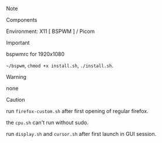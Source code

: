 > [!NOTE]
> Components
> 
> Environment: X11 [ BSPWM ] / Picom

> [!IMPORTANT]
> bspwmrc for 1920x1080
>
> `~/bspwm`,
> `chmod +x install.sh`,
> `./install.sh`.

> [!WARNING]
> none

> [!CAUTION]
> run `firefox-custom.sh` after first opening of regular firefox.
> 
> the `cpu.sh` can't run without sudo.
> 
> run `display.sh` and `cursor.sh` after first launch in GUI session.
